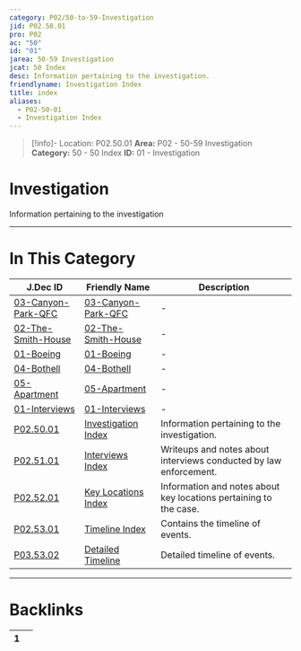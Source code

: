 ```yaml
---
category: P02/50-to-59-Investigation
jid: P02.50.01
pro: P02
ac: "50"
id: "01"
jarea: 50-59 Investigation
jcat: 50 Index
desc: Information pertaining to the investigation.
friendlyname: Investigation Index
title: index
aliases:
  - P02-50-01
  - Investigation Index
---
```

>[!info]- Location: P02.50.01
>**Area:** P02 - 50-59 Investigation
>**Category:** 50 - 50 Index
>**ID:** 01 - Investigation

# Investigation

Information pertaining to the investigation



---
# In This Category

| J.Dec ID                                                                                                             | Friendly Name                                                                                                        | Description                                                       |
| -------------------------------------------------------------------------------------------------------------------- | -------------------------------------------------------------------------------------------------------------------- | ----------------------------------------------------------------- |
| [03-Canyon-Park-QFC](../../hidden/03%20Canyon%20Park%20QFC.md) | [03-Canyon-Park-QFC](../../hidden/03%20Canyon%20Park%20QFC.md) | \-                                                                |
| [02-The-Smith-House](../../hidden/02%20The%20Smith%20House.md) | [02-The-Smith-House](../../hidden/02%20The%20Smith%20House.md) | \-                                                                |
| [01-Boeing](../../hidden/01%20Boeing.md)                   | [01-Boeing](../../hidden/01%20Boeing.md)                   | \-                                                                |
| [04-Bothell](../../hidden/04%20Bothell.md)                 | [04-Bothell](../../hidden/04%20Bothell.md)                 | \-                                                                |
| [05-Apartment](../../hidden/05%20Apartment.md)             | [05-Apartment](../../hidden/05%20Apartment.md)             | \-                                                                |
| [01-Interviews](../../hidden/01%20Interviews.md)              | [01-Interviews](../../hidden/01%20Interviews.md)              | \-                                                                |
| [P02.50.01](index.md)                                        | [Investigation Index](index.md)                              | Information pertaining to the investigation.                      |
| [P02.51.01](./51-Interviews/index.md)                          | [Interviews Index](./51-Interviews/index.md)                   | Writeups and notes about interviews conducted by law enforcement. |
| [P02.52.01](./52-Key-Locations/index.md)                       | [Key Locations Index](./52-Key-Locations/index.md)             | Information and notes about key locations pertaining to the case. |
| [P02.53.01](./53-Timeline/index.md)                            | [Timeline Index](./53-Timeline/index.md)                       | Contains the timeline of events.                                  |
| [P03.53.02](./53-Timeline/02-Detailed-Timeline.md)             | [Detailed Timeline](./53-Timeline/02-Detailed-Timeline.md)     | Detailed timeline of events.                                      |


---
# Backlinks
<div><table class="dataview table-view-table"><thead class="table-view-thead"><tr class="table-view-tr-header"><th class="table-view-th"><span></span><span class="dataview small-text">1</span></th><th class="table-view-th"><span></span></th></tr></thead><tbody class="table-view-tbody"></tbody></table></div>